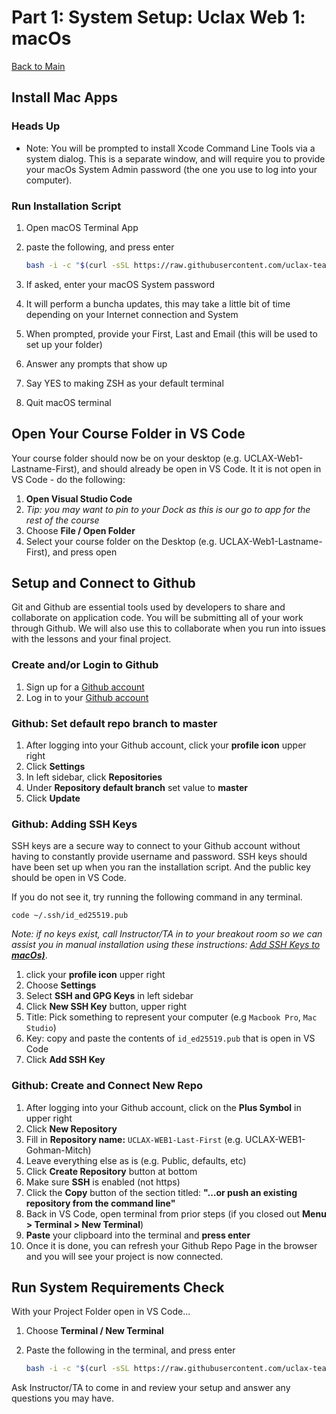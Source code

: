 # Part 1: System Setup: Uclax Web 1: macOs

[Back to Main](../../../../readme.md)

## Install Mac Apps

### Heads Up

-   Note: You will be prompted to install Xcode Command Line Tools via a system dialog. This is a separate window, and will require you to provide your macOs System Admin password (the one you use to log into your computer).

### Run Installation Script

1. Open macOS Terminal App
2. paste the following, and press enter

    ```bash
    bash -i -c "$(curl -sSL https://raw.githubusercontent.com/uclax-teach/uclax-web1-gohman-mitch-2025/refs/heads/master/_course_support/scripts/macOs/1.macOs-mac-apps.sh)"
    ```

3. If asked, enter your macOS System password
4. It will perform a buncha updates, this may take a little bit of time depending on your Internet connection and System
5. When prompted, provide your First, Last and Email (this will be used to set up your folder)
6. Answer any prompts that show up
7. Say YES to making ZSH as your default terminal
8. Quit macOS terminal

## Open Your Course Folder in VS Code

Your course folder should now be on your desktop (e.g. UCLAX-Web1-Lastname-First), and should already be open in VS Code. It it is not open in VS Code - do the following:

1. **Open Visual Studio Code**
2. _Tip: you may want to pin to your Dock as this is our go to app for the rest of the course_
3. Choose **File / Open Folder**
4. Select your course folder on the Desktop (e.g. UCLAX-Web1-Lastname-First), and press open

## Setup and Connect to Github

Git and Github are essential tools used by developers to share and collaborate on application code. You will be submitting all of your work through Github. We will also use this to collaborate when you run into issues with the lessons and your final project.

### Create and/or Login to Github

1. Sign up for a [Github account](https://github.com/join)
2. Log in to your [Github account](https://github.com/login)

### Github: Set default repo branch to master

1. After logging into your Github account, click your **profile icon** upper right
2. Click **Settings**
3. In left sidebar, click **Repositories**
4. Under **Repository default branch** set value to **master**
5. Click **Update**

### Github: Adding SSH Keys

SSH keys are a secure way to connect to your Github account without having to constantly provide username and password. SSH keys should have been set up when you ran the installation script. And the public key should be open in VS Code.

If you do not see it, try running the following command in any terminal.

`code ~/.ssh/id_ed25519.pub`

_Note: if no keys exist, call Instructor/TA in to your breakout room so we can assist you in manual installation using these instructions: [Add SSH Keys to **macOs)**](https://docs.github.com/en/authentication/connecting-to-github-with-ssh/generating-a-new-ssh-key-and-adding-it-to-the-ssh-agent?platform=mac)_.

1.  click your **profile icon** upper right
2.  Choose **Settings**
3.  Select **SSH and GPG Keys** in left sidebar
4.  Click **New SSH Key** button, upper right
5.  Title: Pick something to represent your computer (e.g `Macbook Pro`, `Mac Studio`)
6.  Key: copy and paste the contents of `id_ed25519.pub` that is open in VS Code
7.  Click **Add SSH Key**

### Github: Create and Connect New Repo

1. After logging into your Github account, click on the **Plus Symbol** in upper right
2. Click **New Repository**
3. Fill in **Repository name:** `UCLAX-WEB1-Last-First` (e.g. UCLAX-WEB1-Gohman-Mitch)
4. Leave everything else as is (e.g. Public, defaults, etc)
5. Click **Create Repository** button at bottom
6. Make sure **SSH** is enabled (not https)
7. Click the **Copy** button of the section titled: **"…or push an existing repository from the command line"**
8. Back in VS Code, open terminal from prior steps (if you closed out **Menu > Terminal > New Terminal**)
9. **Paste** your clipboard into the terminal and **press enter**
10. Once it is done, you can refresh your Github Repo Page in the browser and you will see your project is now connected.

## Run System Requirements Check

With your Project Folder open in VS Code...

1. Choose **Terminal / New Terminal**
2. Paste the following in the terminal, and press enter

    ```bash
    bash -i -c "$(curl -sSL https://raw.githubusercontent.com/uclax-teach/uclax-web1-gohman-mitch-2025/refs/heads/master/_course_support/scripts/macOs/2.macOs-system-requirements-check.sh)"
    ```

Ask Instructor/TA to come in and review your setup and answer any questions you may have.

